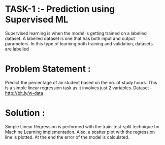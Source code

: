 # TASK-1 :- Prediction using Supervised ML
Supervised learning is when the model is getting trained on a labelled dataset. A labelled dataset is one that has both input and output parameters. In this type of learning both training and validation, datasets are labelled

# Problem Statement :
Predict the percentage of an student based on the no. of study hours. This is a simple linear regression task as it involves just 2 variables.
Dataset - http://bit.ly/w-data

# Solution :

Simple Linear Regression is performed with the train-test-split technique for Machine Learning implementation. Also, a scatter plot with the regression line is plotted. At the end the error of the model is calculated.
